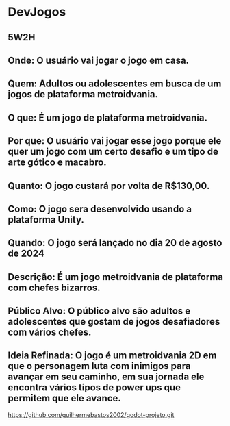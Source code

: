 # DevJogos

## 5W2H

## Onde: O usuário vai jogar o jogo em casa.
## Quem: Adultos ou adolescentes em busca de um jogos de plataforma metroidvania.
## O que: É um jogo de plataforma metroidvania.
## Por que: O usuário vai jogar esse jogo porque ele quer um jogo com um certo desafio e um tipo de arte gótico e macabro.
## Quanto: O jogo custará por volta de R$130,00.
## Como: O jogo sera desenvolvido usando a plataforma Unity.
## Quando: O jogo será lançado no dia 20 de agosto de 2024

## Descrição: É um jogo metroidvania de plataforma com chefes bizarros.
## Público Alvo: O público alvo são adultos e adolescentes que gostam de jogos desafiadores com vários chefes.
## Ideia Refinada: O jogo é um metroidvania 2D em que o personagem luta com inimigos para avançar em seu caminho, em sua jornada ele encontra vários tipos de power ups que permitem que ele avance.

https://github.com/guilhermebastos2002/godot-projeto.git




